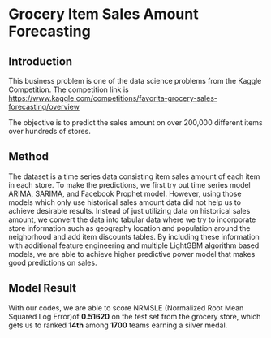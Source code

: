 # Grocery Item Sales Amount Forecasting

## Introduction
This business problem is one of the data science problems from the Kaggle Competition. The competition link is https://www.kaggle.com/competitions/favorita-grocery-sales-forecasting/overview

The objective is to predict the sales amount on over 200,000 different items over hundreds of stores.

## Method
The dataset is a time series data consisting item sales amount of each item in each store. To make the predictions, we first try out time series model ARIMA, SARIMA, and Facebook Prophet model. However, using those models which only use historical sales amount data did not help us to achieve desirable results. Instead of just utilizing data on historical sales amount, we convert the data into tabular data where we try to incorporate store information such as geography location and population around the neighorhood and add item discounts tables. By including these information with additional feature engineering and multiple LightGBM algorithm based models, we are able to achieve higher predictive power model that makes good predictions on sales.

## Model Result
With our codes, we are able to score NRMSLE (Normalized Root Mean Squared Log Error)of **0.51620** on the test set from the grocery store, which gets us to ranked **14th** among **1700** teams earning a silver medal.
